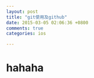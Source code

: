 ```yaml
---
layout: post
title: "git使用及github"
date: 2015-03-05 02:06:36 +0800
comments: true
categories: ios

---
```


# hahaha
